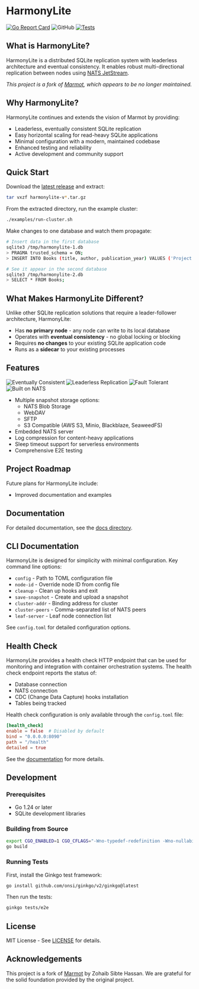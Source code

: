 # HarmonyLite

[![Go Report Card](https://goreportcard.com/badge/github.com/wongfei2009/harmonylite)](https://goreportcard.com/report/github.com/wongfei2009/harmonylite)
![GitHub](https://img.shields.io/github/license/wongfei2009/harmonylite)
[![Tests](https://github.com/wongfei2009/harmonylite/actions/workflows/tests.yml/badge.svg)](https://github.com/wongfei2009/harmonylite/actions/workflows/tests.yml)

## What is HarmonyLite?

HarmonyLite is a distributed SQLite replication system with leaderless architecture and eventual consistency. It enables robust multi-directional replication between nodes using [NATS JetStream](https://nats.io/).

*This project is a fork of [Marmot](https://github.com/maxpert/marmot), which appears to be no longer maintained.*

## Why HarmonyLite?

HarmonyLite continues and extends the vision of Marmot by providing:

- Leaderless, eventually consistent SQLite replication
- Easy horizontal scaling for read-heavy SQLite applications
- Minimal configuration with a modern, maintained codebase
- Enhanced testing and reliability
- Active development and community support

## Quick Start

Download the [latest release](https://github.com/wongfei2009/harmonylite/releases/latest) and extract:

```bash
tar vxzf harmonylite-v*.tar.gz
```

From the extracted directory, run the example cluster:

```bash
./examples/run-cluster.sh
```

Make changes to one database and watch them propagate:

```bash
# Insert data in the first database
sqlite3 /tmp/harmonylite-1.db
> PRAGMA trusted_schema = ON;
> INSERT INTO Books (title, author, publication_year) VALUES ('Project Hail Mary', 'Andy Weir', 2021);

# See it appear in the second database
sqlite3 /tmp/harmonylite-2.db
> SELECT * FROM Books;
```

## What Makes HarmonyLite Different?

Unlike other SQLite replication solutions that require a leader-follower architecture, HarmonyLite:

- Has **no primary node** - any node can write to its local database
- Operates with **eventual consistency** - no global locking or blocking
- Requires **no changes** to your existing SQLite application code
- Runs as a **sidecar** to your existing processes

## Features

![Eventually Consistent](https://img.shields.io/badge/Eventually%20Consistent-✔️-green)
![Leaderless Replication](https://img.shields.io/badge/Leaderless%20Replication-✔️-green)
![Fault Tolerant](https://img.shields.io/badge/Fault%20Tolerant-✔️-green)
![Built on NATS](https://img.shields.io/badge/Built%20on%20NATS-✔️-green)

- Multiple snapshot storage options:
  - NATS Blob Storage
  - WebDAV
  - SFTP
  - S3 Compatible (AWS S3, Minio, Blackblaze, SeaweedFS)
- Embedded NATS server
- Log compression for content-heavy applications
- Sleep timeout support for serverless environments
- Comprehensive E2E testing

## Project Roadmap

Future plans for HarmonyLite include:
- Improved documentation and examples

## Documentation

For detailed documentation, see the [docs directory](./docs).

## CLI Documentation

HarmonyLite is designed for simplicity with minimal configuration. Key command line options:

- `config` - Path to TOML configuration file
- `node-id` - Override node ID from config file
- `cleanup` - Clean up hooks and exit
- `save-snapshot` - Create and upload a snapshot
- `cluster-addr` - Binding address for cluster
- `cluster-peers` - Comma-separated list of NATS peers
- `leaf-server` - Leaf node connection list

See `config.toml` for detailed configuration options.

## Health Check

HarmonyLite provides a health check HTTP endpoint that can be used for monitoring and integration with container orchestration systems. The health check endpoint reports the status of:

- Database connection
- NATS connection
- CDC (Change Data Capture) hooks installation
- Tables being tracked

Health check configuration is only available through the `config.toml` file:

```toml
[health_check]
enable = false  # Disabled by default
bind = "0.0.0.0:8090"
path = "/health"
detailed = true
```

See the [documentation](./docs/docs/health-check.md) for more details.

## Development

### Prerequisites

- Go 1.24 or later
- SQLite development libraries

### Building from Source

```bash
export CGO_ENABLED=1 CGO_CFLAGS="-Wno-typedef-redefinition -Wno-nullability-completeness"
go build
```

### Running Tests

First, install the Ginkgo test framework:
```bash
go install github.com/onsi/ginkgo/v2/ginkgo@latest
```

Then run the tests:

```bash
ginkgo tests/e2e
```

## License

MIT License - See [LICENSE](LICENSE) for details.

## Acknowledgements

This project is a fork of [Marmot](https://github.com/maxpert/marmot) by Zohaib Sibte Hassan. We are grateful for the solid foundation provided by the original project.